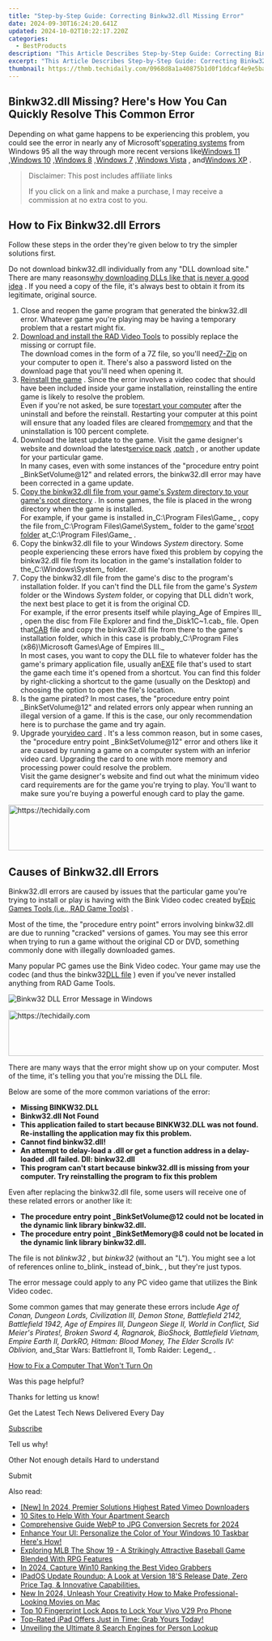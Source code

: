 ```yaml
---
title: "Step-by-Step Guide: Correcting Binkw32.dll Missing Error"
date: 2024-09-30T16:24:20.641Z
updated: 2024-10-02T10:22:17.220Z
categories:
  - BestProducts
description: "This Article Describes Step-by-Step Guide: Correcting Binkw32.dll Missing Error"
excerpt: "This Article Describes Step-by-Step Guide: Correcting Binkw32.dll Missing Error"
thumbnail: https://thmb.techidaily.com/0968d8a1a40875b1d0f1ddcaf4e9e5bab94f3c356978aa0b36076c07c7f8f9da.jpg
---
```


## Binkw32.dll Missing? Here's How You Can Quickly Resolve This Common Error
 Depending on what game happens to be experiencing this problem, you could see the error in nearly any of Microsoft's[operating systems](https://www.lifewire.com/operating-systems-2625912) from Windows 95 all the way through more recent versions like[Windows 11](https://www.lifewire.com/windows-11-5188930) ,[Windows 10](https://www.lifewire.com/windows-10-2626217) ,[Windows 8](https://www.lifewire.com/windows-8-2626235) ,[Windows 7](https://www.lifewire.com/windows-7-2626265) ,[Windows Vista](https://www.lifewire.com/windows-vista-2626311) , and[Windows XP](https://www.lifewire.com/windows-xp-2626354) .  

>  Disclaimer: This post includes affiliate links
>
>  If you click on a link and make a purchase, I may receive a commission at no extra cost to you.
>

## How to Fix Binkw32.dll Errors

 Follow these steps in the order they're given below to try the simpler solutions first.  

 Do not download binkw32.dll individually from any "DLL download site." There are many reasons[why downloading DLLs like that is never a good idea](https://www.lifewire.com/important-reasons-not-to-download-dll-files-2624455) . If you need a copy of the file, it's always best to obtain it from its legitimate, original source.

1. Close and reopen the game program that generated the binkw32.dll error. Whatever game you're playing may be having a temporary problem that a restart might fix.
2. [Download and install the RAD Video Tools](http://www.radgametools.com/bnkdown.htm) to possibly replace the missing or corrupt file.  
 The download comes in the form of a 7Z file, so you'll need[7-Zip](https://7-zip.org/) on your computer to open it. There's also a password listed on the download page that you'll need when opening it.
3. [Reinstall the game](https://www.lifewire.com/what-is-the-proper-way-to-reinstall-a-software-program-2624478) . Since the error involves a video codec that should have been included inside your game installation, reinstalling the entire game is likely to resolve the problem.  
 Even if you're not asked, be sure to[restart your computer](https://www.lifewire.com/how-to-reboot-a-computer-2624568) after the uninstall and before the reinstall. Restarting your computer at this point will ensure that any loaded files are cleared from[memory](https://www.lifewire.com/what-is-random-access-memory-ram-2618159) and that the uninstallation is 100 percent complete.
4. Download the latest update to the game. Visit the game designer's website and download the latest[service pack](https://www.lifewire.com/what-is-a-service-pack-2626010) ,[patch](https://www.lifewire.com/what-is-a-patch-2625960) , or another update for your particular game.  
 In many cases, even with some instances of the "procedure entry point \_BinkSetVolume@12" and related errors, the binkw32.dll error may have been corrected in a game update.
5. [Copy the binkw32.dll file from your game's _System_ directory to your game's root directory](https://www.lifewire.com/how-do-i-copy-a-file-in-windows-2619210) . In some games, the file is placed in the wrong directory when the game is installed.  
 For example, if your game is installed in_C:\\Program Files\\Game_ , copy the file from_C:\\Program Files\\Game\\System_ folder to the game's[root folder](https://www.lifewire.com/what-is-a-root-folder-or-root-directory-2625989) at_C:\\Program Files\\Game_ .
6. Copy the binkw32.dll file to your Windows _System_ directory. Some people experiencing these errors have fixed this problem by copying the binkw32.dll file from its location in the game's installation folder to the_C:\\Windows\\System_ folder.
7. Copy the binkw32.dll file from the game's disc to the program's installation folder. If you can't find the DLL file from the game's _System_ folder or the Windows _System_ folder, or copying that DLL didn't work, the next best place to get it is from the original CD.  
 For example, if the error presents itself while playing_Age of Empires III_ , open the disc from File Explorer and find the_Disk1C\~1.cab_  file. Open that[CAB](https://www.lifewire.com/cab-file-4144227) file and copy the binkw32.dll file from there to the game's installation folder, which in this case is probably_C:\\Program Files (x86)\\Microsoft Games\\Age of Empires III._  
 In most cases, you want to copy the DLL file to whatever folder has the game's primary application file, usually an[EXE](https://www.lifewire.com/exe-file-2622732) file that's used to start the game each time it's opened from a shortcut. You can find this folder by right-clicking a shortcut to the game (usually on the Desktop) and choosing the option to open the file's location.
8. Is the game pirated? In most cases, the "procedure entry point \_BinkSetVolume@12" and related errors only appear when running an illegal version of a game. If this is the case, our only recommendation here is to purchase the game and try again.
9. Upgrade your[video card](https://www.lifewire.com/what-is-a-video-card-2618161) . It's a less common reason, but in some cases, the "procedure entry point \_BinkSetVolume@12" error and others like it are caused by running a game on a computer system with an inferior video card. Upgrading the card to one with more memory and processing power could resolve the problem.  
 Visit the game designer's website and find out what the minimum video card requirements are for the game you're trying to play. You'll want to make sure you're buying a powerful enough card to play the game.

<!-- affiliate ads begin -->
<a href="https://appsumo.8odi.net/c/5597632/2049363/7443" target="_top" id="2049363">
  <img src="//a.impactradius-go.com/display-ad/7443-2049363" border="0" alt="https://techidaily.com" width="728" height="90"/>
</a>
<img height="0" width="0" src="https://appsumo.8odi.net/i/5597632/2049363/7443" style="position:absolute;visibility:hidden;" border="0" />
<!-- affiliate ads end -->

## Causes of Binkw32.dll Errors

 Binkw32.dll errors are caused by issues that the particular game you're trying to install or play is having with the Bink Video codec created by[Epic Games Tools (i.e., RAD Game Tools)](http://www.radgametools.com/) .

 Most of the time, the "procedure entry point" errors involving binkw32.dll are due to running "cracked" versions of games. You may see this error when trying to run a game without the original CD or DVD, something commonly done with illegally downloaded games.

 Many popular PC games use the Bink Video codec. Your game may use the codec (and thus the binkw32[DLL file](https://www.lifewire.com/what-is-a-dll-file-2625852) ) even if you've never installed anything from RAD Game Tools.

![Binkw32 DLL Error Message in Windows](https://www.lifewire.com/thmb/zYf95q6hVZ_rYLRzH5ocfYfAzNM=/1500x0/filters:no_upscale():max_bytes(150000):strip_icc():format(webp)/binkw32-dll-error-message-585811475f9b586e029b6930.png)

<!-- affiliate ads begin -->
<a href="https://sentrypc.7eer.net/c/5597632/398455/3022" target="_top" id="398455">
  <img src="//a.impactradius-go.com/display-ad/3022-398455" border="0" alt="https://techidaily.com" width="728" height="90"/>
</a>
<img height="0" width="0" src="https://sentrypc.7eer.net/i/5597632/398455/3022" style="position:absolute;visibility:hidden;" border="0" />
<!-- affiliate ads end -->

 There are many ways that the error might show up on your computer. Most of the time, it's telling you that you're missing the DLL file.

 Below are some of the more common variations of the error:

* **Missing BINKW32.DLL**
* **Binkw32.dll Not Found**
* **This application failed to start because BINKW32.DLL was not found. Re-installing the application may fix this problem.**
* **Cannot find binkw32.dll!**
* **An attempt to delay-load a .dll or get a function address in a delay-loaded .dll failed. Dll: binkw32.dll**
* **This program can't start because binkw32.dll is missing from your computer. Try reinstalling the program to fix this problem**

 Even after replacing the binkw32.dll file, some users will receive one of these related errors or another like it:

* **The procedure entry point \_BinkSetVolume@12 could not be located in the dynamic link library binkw32.dll.**
* **The procedure entry point \_BinkSetMemory@8 could not be located in the dynamic link library binkw32.dll.**

 The file is not _blinkw32_ , but _binkw32_ (without an "L"). You might see a lot of references online to_blink_ instead of_bink_ , but they're just typos.

 The error message could apply to any PC video game that utilizes the Bink Video codec.

 Some common games that may generate these errors include _Age of Conan, Dungeon Lords, Civilization III, Demon Stone, Battlefield 2142, Battlefield 1942, Age of Empires III, Dungeon Siege II, World in Conflict, Sid Meier's Pirates!, Broken Sword 4, Ragnarok, BioShock, Battlefield Vietnam, Empire Earth II, DarkRO, Hitman: Blood Money, The Elder Scrolls IV: Oblivion,_ and_Star Wars: Battlefront II, Tomb Raider: Legend_ .

[How to Fix a Computer That Won't Turn On](https://www.lifewire.com/how-do-i-get-my-computer-fixed-2625167)

Was this page helpful?

Thanks for letting us know!

 Get the Latest Tech News Delivered Every Day

[Subscribe](https://www.lifewire.com/#)

Tell us why!

 Other  Not enough details  Hard to understand

 Submit

<ins class="adsbygoogle"
     style="display:block"
     data-ad-format="autorelaxed"
     data-ad-client="ca-pub-7571918770474297"
     data-ad-slot="1223367746"></ins>

<ins class="adsbygoogle"
     style="display:block"
     data-ad-client="ca-pub-7571918770474297"
     data-ad-slot="8358498916"
     data-ad-format="auto"
     data-full-width-responsive="true"></ins>

<span class="atpl-alsoreadstyle">Also read:</span>
<div><ul>
<li><a href="https://vimeo-videos.techidaily.com/new-in-2024-premier-solutions-highest-rated-vimeo-downloaders/"><u>[New] In 2024, Premier Solutions Highest Rated Vimeo Downloaders</u></a></li>
<li><a href="https://technical-tips.techidaily.com/10-sites-to-help-with-your-apartment-search/"><u>10 Sites to Help With Your Apartment Search</u></a></li>
<li><a href="https://extra-information.techidaily.com/comprehensive-guide-webp-to-jpg-conversion-secrets-for-2024/"><u>Comprehensive Guide WebP to JPG Conversion Secrets for 2024</u></a></li>
<li><a href="https://technical-tips.techidaily.com/enhance-your-ui-personalize-the-color-of-your-windows-10-taskbar-heres-how/"><u>Enhance Your UI: Personalize the Color of Your Windows 10 Taskbar Here's How!</u></a></li>
<li><a href="https://buynow-reviews.techidaily.com/exploring-mlb-the-show-19-a-strikingly-attractive-baseball-game-blended-with-rpg-features/"><u>Exploring MLB The Show 19 - A Strikingly Attractive Baseball Game Blended With RPG Features</u></a></li>
<li><a href="https://desktop-recording.techidaily.com/in-2024-capture-win10-ranking-the-best-video-grabbers/"><u>In 2024, Capture Win10 Ranking the Best Video Grabbers</u></a></li>
<li><a href="https://technical-tips.techidaily.com/ipados-update-roundup-a-look-at-version-18s-release-date-zero-price-tag-and-innovative-capabilities/"><u>IPadOS Update Roundup: A Look at Version 18'S Release Date, Zero Price Tag, & Innovative Capabilities.</u></a></li>
<li><a href="https://ai-driven-video-production.techidaily.com/new-in-2024-unleash-your-creativity-how-to-make-professional-looking-movies-on-mac/"><u>New In 2024, Unleash Your Creativity How to Make Professional-Looking Movies on Mac</u></a></li>
<li><a href="https://android-unlock.techidaily.com/top-10-fingerprint-lock-apps-to-lock-your-vivo-v29-pro-phone-by-drfone-android/"><u>Top 10 Fingerprint Lock Apps to Lock Your Vivo V29 Pro Phone</u></a></li>
<li><a href="https://technical-tips.techidaily.com/1722883828728-top-rated-ipad-offers-just-in-time-grab-yours-today/"><u>Top-Rated iPad Offers Just in Time: Grab Yours Today!</u></a></li>
<li><a href="https://technical-tips.techidaily.com/unveiling-the-ultimate-8-search-engines-for-person-lookup/"><u>Unveiling the Ultimate 8 Search Engines for Person Lookup</u></a></li>
</ul></div>

